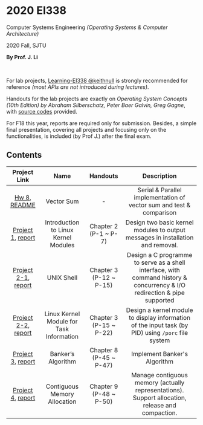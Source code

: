 # 2020 EI338
Computer Systems Engineering *(Operating Systems & Computer Architecture)*

2020 Fall, SJTU

**By Prof. J. Li**

<br>

For lab projects, [Learning-EI338 @keithnull](https://github.com/keithnull/Learning-EI338/) is strongly recommended for reference *(most APIs are not introduced during lectures)*.  

Handouts for the lab projects are exactly on *Operating System Concepts (10th Edition) by Abraham Silberschatz, Peter Baer Galvin, Greg Gagne*, with [source codes](https://github.com/greggagne/osc10e) provided.  

For F18 this year, reports are required only for submission. Besides, a simple final presentation, covering all projects and focusing only on the functionalities, is included (by Prof J.) after the final exam.  


## Contents

 | Project Link                                                             | Name                                      | Handouts                | Description |
 | :--------------------------:                                             | :---------:                               | :---------:             | :---------: |
 | [Hw 8](./Hw_8), [README](./Hw_8/README.md)                               | Vector Sum                                | -                       | Serial & Parallel implementation of vector sum and test & comparison |  
 | [Project 1](./Project_1), [report](./Project_1/report/report.md)         | Introduction to Linux Kernel Modules      | Chapter 2 (P-1 ~ P-7)   | Design two basic kernel modules to output messages in installation and removal. | 
 | [Project 2-1](./Project_2_1), [report](./Project_2_1/report/report.md)   | UNIX Shell                                | Chapter 3 (P-12 ~ P-15) | Design a C programme to serve as a shell interface, with command history & concurrency & I/O redirection & pipe supported | 
 | [Project 2-2](./Project_2_2), [report](./Project_2_2/report/report.md)   | Linux Kernel Module for Task Information  | Chapter 3 (P-15 ~ P-22) | Design a kernel module to display information of the input task (by PID) using `/porc` file system |
 | [Project 3](./Project_3), [report](./Project_3/report/report.md)         | Banker’s Algorithm                        | Chapter 8 (P-45 ~ P-47) | Implement Banker's Algorithm |
 | [Project 4](./Project_4), [report](./Project_4/report/report.md)         | Contiguous Memory Allocation              | Chapter 9 (P-48 ~ P-50) | Manage contiguous memory (actually representations). Support allocation, release and compaction. | 
